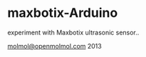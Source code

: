 maxbotix-Arduino
================

experiment with Maxbotix ultrasonic sensor..

molmol@openmolmol.com
2013
